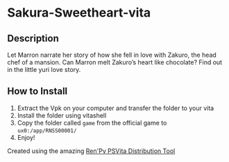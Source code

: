 # Sakura-Sweetheart-vita

## Description
Let Marron narrate her story of how she fell in love with Zakuro, the head chef of a mansion. Can Marron melt Zakuro’s heart like chocolate? Find out in the little yuri love story.

## How to Install
1. Extract the Vpk on your computer and transfer the folder to your vita
2. Install the folder using vitashell
3. Copy the folder called `game` from the official game to `ux0:/app/RNSS00001/`
4. Enjoy!

Created using the amazing [Ren'Py PSVita Distribution Tool](https://github.com/SonicMastr/renpy-vita/releases/tag/v1.0)
